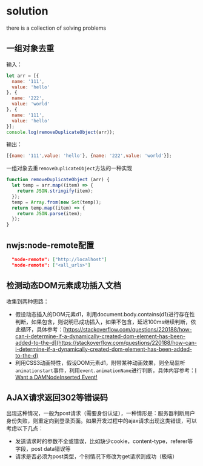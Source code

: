 # solution
there is a collection of solving problems

## 一组对象去重
输入：
```Javascript
let arr = [{
  name: '111',
  value: 'hello'
}, {
  name: '222',
  value: 'world'
}, {
  name: '111',
  value: 'hello'
}];
console.log(removeDuplicateObject(arr));
```
输出：
```Javascript
[{name: '111',value: 'hello'}, {name: '222',value: 'world'}];
```
一组对象去重`removeDuplicateObject`方法的一种实现
```Javascript
function removeDuplicateObject (arr) {
  let temp = arr.map((item) => {
    return JSON.stringify(item);
  });
  temp = Array.from(new Set(temp));
  return temp.map((item) => {
    return JSON.parse(item);
  });
}
```
## nwjs:node-remote配置

```JSON
  "node-remote": ["http://localhost"]
  "node-remote": ["<all_urls>"]
```
## 检测动态DOM元素成功插入文档

收集到两种思路：
+ 假设动态插入的DOM元素d1，利用document.body.contains(d1)进行存在性判断，如果包含，则说明已成功插入，如果不包含，延迟100ms继续判断，依此循环，具体参考：[https://stackoverflow.com/questions/220188/how-can-i-determine-if-a-dynamically-created-dom-element-has-been-added-to-the-d](https://stackoverflow.com/questions/220188/how-can-i-determine-if-a-dynamically-created-dom-element-has-been-added-to-the-d)
+ 利用CSS3动画特性，假设DOM元素d1，附带某种动画效果，则全局监听`animationstart`事件，利用`event.animationName`进行判断，具体内容参考：[I Want a DAMNodeInserted Event!](http://www.backalleycoder.com/2012/04/25/i-want-a-damnodeinserted/)

## AJAX请求返回302等错误码

出现这种情况，一般为post请求（需要身份认证），一种情形是：服务器判断用户身份失败，则重定向到登录页面。如果开发过程中的ajax请求出现这类错误，可以考虑以下几点：
+ 发送请求时的参数不全或错误，比如缺少cookie，content-type，referer等字段，post data错误等
+ 请求是否必须为post类型，个别情况下修改为get请求则成功（极端）
